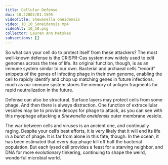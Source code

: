 ```yaml
---
title: Cellular Defense
doi: 10.22002/D1.1595
videoTitle: Shewanella oneidensis
video: 10_10_Soneidensis.mp4
videoAlt: 10_10.png
collector: Lauren Ann Metskas
subsections: []
---
```


So what can your cell do to protect itself from these attackers? The most well-known defense is the CRISPR-Cas system now widely used to edit genomes across the tree of life. Its original function, though, is as an immune system similar to our own. Bacterial and archaeal cells “record” snippets of the genes of infecting phage in their own genome, enabling the cell to rapidly identify and chop up matching genes in future infections, much as our immune system stores the memory of antigen fragments for rapid neutralization in the future.

Defense can also be structural. Surface layers may protect cells from some phage. And then there is always distraction. One function of extracellular vesicles may be to provide decoys for phage to attack, as you can see with this myophage attacking a *Shewanella oneidensis* outer membrane vesicle.

The war between cells and viruses is an ancient one, and continually raging. Despite your cell’s best efforts, it is very likely that it will end its life in a burst of phage. It is far from alone in this fate, though. In the ocean, it has been estimated that every day phage kill off half the bacterial population. But each lysed cell provides a feast for a starving neighbor, and DNA for more evolutionary tinkering, continuing to shape the weird, wonderful microbial world.

